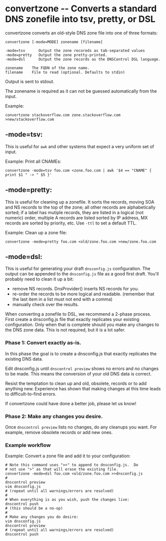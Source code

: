 # convertzone -- Converts a standard DNS zonefile into tsv, pretty, or DSL

convertzone converts an old-style DNS zone file into one of three formats:

    convertzone [-mode=MODE] zonename [filename]

    -mode=tsv      Output the zone recoreds as tab-separated values
    -mode=pretty   Output the zone pretty-printed.
    -mode=dsl      Output the zone records as the DNSControl DSL language.

    zonename    The FQDN of the zone name.
    filename    File to read (optional. Defaults to stdin)

Output is sent to stdout.

The zonename is required as it can not be guessed automatically from the input.

Example:

    convertzone stackoverflow.com zone.stackoverflow.com >new/stackoverflow.com


## -mode=tsv:

This is useful for `awk` and other systems that expect a very
uniform set of input.

Example: Print all CNAMEs:

    convertzone -mode=tsv foo.com <zone.foo.com | awk '$4 == "CNAME" { print $1 " -> " $5 }'


## -mode=pretty:

This is useful for cleaning up a zonefile. It sorts the records,
moving SOA and NS records to the top of the zone; all other records
are alphabetically sorted; if a label has mutiple records, they are
listed in a logical (not numeric) order, multiple A records are
listed sorted by IP address, MX records are sorted by priority,
etc.  Use `-ttl` to set a default TTL.

Example: Clean up a zone file:

    convertzone -mode=pretty foo.com <old/zone.foo.com >new/zone.foo.com


## -mode=dsl:

This is useful for generating your draft `dnsconfig.js` configuration.
The output can be appended to the `dnsconfig.js` file as a good first draft.
You'll probably need to clean it up
a bit:

* remove NS records. DnsProvider() inserts NS records for you.
* re-order the records to be more logical and readable. (remember that the last item in a list must not end with a comma)
* manually check over the results.

When converting a zonefile to DSL, we recommend a 2-phase process.  First
create a dnsconfig.js file that exactly replicates your existing configuration.
Only when that is complete should you make any changes to the DNS zone data.
This is not required, but it is a lot safer.

### Phase 1: Convert exactly as-is.

In this phase the goal is to create a dnsconfig.js that exactly
replicates the existing DNS data.

Edit dnsconfig.js until `dnscontrol preview` shows no errors and
no changes to be made. This means the conversion of your old DNS
data is correct.

Resist the temptation to clean up and old, obsolete, records or to
add anything new. Experience has shown that making changes at this
time leads to difficult-to-find errors.

If convertzone could have done a better job, please let us know!

### Phase 2: Make any changes you desire.

Once `dnscontrol preview` lists no changes, do any cleanups
you want.  For example, remove obsolete records or add new ones.

### Example workflow

Example: Convert a zone file and add it to your configuration:

    # Note this command uses ">>" to append to dnsconfig.js.  Do
    # not use ">" as that will erase the existing file.
    convertzone -mode=dsl foo.com <old/zone.foo.com >>dnsconfig.js
    #
    dnscontrol preview
    vim dnsconfig.js
    # (repeat until all warnings/errors are resolved)
    #
    # When everything is as you wish, push the changes live:
    dnscontrol push
    # (this should be a no-op)
    #
    # Make any changes you do desire:
    vim dnsconfig.js
    dnscontrol preview
    # (repeat until all warnings/errors are resolved)
    dnscontrol push
